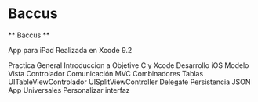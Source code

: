 # Baccus

** Baccus **

App para iPad 
Realizada en Xcode 9.2

Practica General
Introduccion a Objetive C y Xcode
Desarrollo iOS
Modelo Vista Controlador
Comunicación MVC
Combinadores
Tablas UITableViewControlador
UISplitViewController
Delegate
Persistencia
JSON
App Universales
Personalizar interfaz
